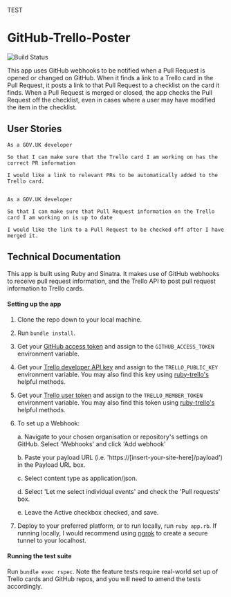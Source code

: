 TEST
# GitHub-Trello-Poster
![Build Status](https://app.travis-ci.com/emmabeynon/github-trello-poster.svg?branch=master)

This app uses GitHub webhooks to be notified when a Pull Request is opened or changed on GitHub.  When it finds a link to a Trello card in the Pull Request, it posts a link to that Pull Request to a checklist on the card it finds.  When a Pull Request is merged or closed, the app checks the Pull Request off the checklist, even in cases where a user may have modified the item in the checklist.

## User Stories
```
As a GOV.UK developer

So that I can make sure that the Trello card I am working on has the correct PR information

I would like a link to relevant PRs to be automatically added to the Trello card.


As a GOV.UK developer

So that I can make sure that Pull Request information on the Trello card I am working on is up to date

I would like the link to a Pull Request to be checked off after I have merged it.
```

## Technical Documentation
This app is built using Ruby and Sinatra.  It makes use of GitHub webhooks to receive pull request information, and the Trello API to post pull request information to Trello cards.

#### Setting up the app
1. Clone the repo down to your local machine.
2. Run `bundle install`.
3. Get your [GitHub access token](https://help.github.com/articles/creating-an-access-token-for-command-line-use/) and assign to the `GITHUB_ACCESS_TOKEN` environment variable.
4. Get your [Trello developer API key](https://trello.com/app-key) and assign to the `TRELLO_PUBLIC_KEY` environment variable. You may also find this key using [ruby-trello's](https://github.com/jeremytregunna/ruby-trello) helpful methods.
5. Get your [Trello user token](https://developers.trello.com/authorize) and assign to the `TRELLO_MEMBER_TOKEN` environment variable. You may also find this token using [ruby-trello's](https://github.com/jeremytregunna/ruby-trello) helpful methods.
6. To set up a Webhook:

    a. Navigate to your chosen organisation or repository's settings on GitHub. Select 'Webhooks' and click 'Add webhook'  

    b. Paste your payload URL (i.e. 'https://[insert-your-site-here]/payload') in the Payload URL box.

    c. Select content type as application/json.

    d. Select 'Let me select individual events' and check the 'Pull requests' box.

    e. Leave the Active checkbox checked, and save.
7. Deploy to your preferred platform, or to run locally, run `ruby app.rb`.  If running locally, I would recommend using [ngrok](https://ngrok.com/) to create a secure tunnel to your localhost.

#### Running the test suite
Run `bundle exec rspec`.
Note the feature tests require real-world set up of Trello cards and GitHub repos, and you will need to amend the tests accordingly.
